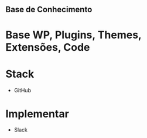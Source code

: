 ## Base de Conhecimento


# Base WP, Plugins, Themes, Extensões, Code



# Stack 
* GitHub


# Implementar
* Slack
